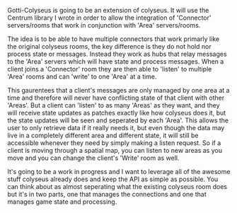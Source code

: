 Gotti-Colyseus is going to be an extension of colyseus. It will use the Centrum library I wrote in order
to allow the integration of 'Connector' servers/rooms that work in conjunction with 'Area' servers/rooms.

The idea is to be able to have multiple connectors that work primarly like the original colyseus rooms,
the key difference is they do not hold nor process state or messages. Instead they work as hubs that relay
messages to the 'Area' servers which will have state and process messages. When a client joins a 'Connector'
room they are then able to 'listen' to multiple 'Area' rooms and can 'write' to one 'Area' at a time.

This gaurentees that a client's messages are only managed by one area at a time and therefore will never have
conflicting state of that client with other 'Areas'. But a client can 'listen' to as many 'Areas' as they want, and
they will receive state updates as patches exactly like how colyseus does it, but the state updates will be seen and
seperated by each 'Area'. This allows the user to only retrieve data if it really needs it, but even though
the data may live in a completely different area and different state, it will still be accessible whenever they need by
simply making a listen request. So if a client is moving through a spatial map, you can listen to new areas as you move
and you can change the client's 'Write' room as well.

It's going to be a work in progress and I want to leverage all of the awesome stuff colyseus already does and keep
the API as simple as possible. You can think about as almost seperating what the existing colyseus room does but
it's in two parts, one that manages the connections and one that manages game state and processing.
